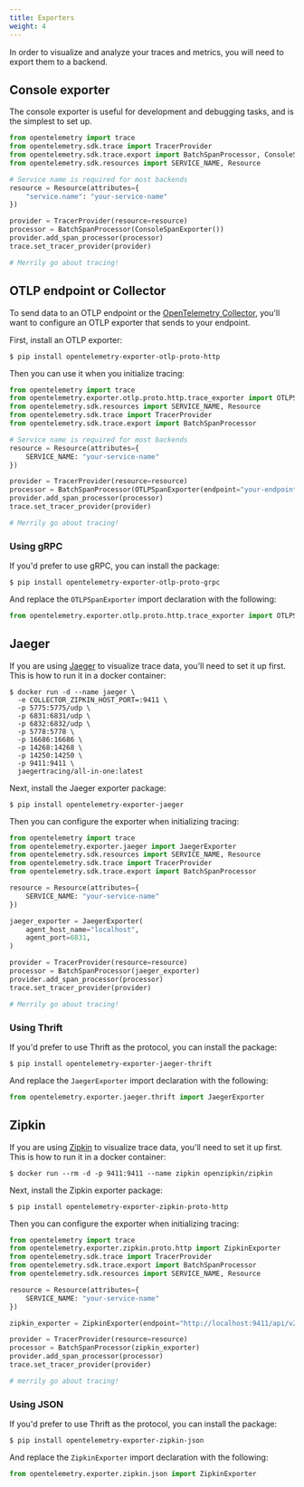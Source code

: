 ```yaml
---
title: Exporters
weight: 4
---
```


In order to visualize and analyze your traces and metrics, you will need to
export them to a backend.

## Console exporter

The console exporter is useful for development and debugging tasks, and is the
simplest to set up.

```python
from opentelemetry import trace
from opentelemetry.sdk.trace import TracerProvider
from opentelemetry.sdk.trace.export import BatchSpanProcessor, ConsoleSpanExporter
from opentelemetry.sdk.resources import SERVICE_NAME, Resource

# Service name is required for most backends
resource = Resource(attributes={
    "service.name": "your-service-name"
})

provider = TracerProvider(resource=resource)
processor = BatchSpanProcessor(ConsoleSpanExporter())
provider.add_span_processor(processor)
trace.set_tracer_provider(provider)

# Merrily go about tracing!
```

## OTLP endpoint or Collector

To send data to an OTLP endpoint or the [OpenTelemetry
Collector](/docs/collector/getting-started/), you'll want to configure an OTLP
exporter that sends to your endpoint.

First, install an OTLP exporter:

```shell
$ pip install opentelemetry-exporter-otlp-proto-http
```

Then you can use it when you initialize tracing:

```python
from opentelemetry import trace
from opentelemetry.exporter.otlp.proto.http.trace_exporter import OTLPSpanExporter
from opentelemetry.sdk.resources import SERVICE_NAME, Resource
from opentelemetry.sdk.trace import TracerProvider
from opentelemetry.sdk.trace.export import BatchSpanProcessor

# Service name is required for most backends
resource = Resource(attributes={
    SERVICE_NAME: "your-service-name"
})

provider = TracerProvider(resource=resource)
processor = BatchSpanProcessor(OTLPSpanExporter(endpoint="your-endpoint-here"))
provider.add_span_processor(processor)
trace.set_tracer_provider(provider)

# Merrily go about tracing!
```

### Using gRPC

If you'd prefer to use gRPC, you can install the package:

```shell
$ pip install opentelemetry-exporter-otlp-proto-grpc
```

And replace the `OTLPSpanExporter` import declaration with the following:

```python
from opentelemetry.exporter.otlp.proto.http.trace_exporter import OTLPSpanExporter
```

## Jaeger

If you are using [Jaeger](https://www.jaegertracing.io/) to visualize trace
data, you'll need to set it up first. This is how to run it in a docker
container:

```shell
$ docker run -d --name jaeger \
  -e COLLECTOR_ZIPKIN_HOST_PORT=:9411 \
  -p 5775:5775/udp \
  -p 6831:6831/udp \
  -p 6832:6832/udp \
  -p 5778:5778 \
  -p 16686:16686 \
  -p 14268:14268 \
  -p 14250:14250 \
  -p 9411:9411 \
  jaegertracing/all-in-one:latest
```

Next, install the Jaeger exporter package:

```shell
$ pip install opentelemetry-exporter-jaeger
```

Then you can configure the exporter when initializing tracing:

```python
from opentelemetry import trace
from opentelemetry.exporter.jaeger import JaegerExporter
from opentelemetry.sdk.resources import SERVICE_NAME, Resource
from opentelemetry.sdk.trace import TracerProvider
from opentelemetry.sdk.trace.export import BatchSpanProcessor

resource = Resource(attributes={
    SERVICE_NAME: "your-service-name"
})

jaeger_exporter = JaegerExporter(
    agent_host_name="localhost",
    agent_port=6831,
)

provider = TracerProvider(resource=resource)
processor = BatchSpanProcessor(jaeger_exporter)
provider.add_span_processor(processor)
trace.set_tracer_provider(provider)

# Merrily go about tracing!
```

### Using Thrift

If you'd prefer to use Thrift as the protocol, you can install the package:

```shell
$ pip install opentelemetry-exporter-jaeger-thrift
```

And replace the `JaegerExporter` import declaration with the following:

```python
from opentelemetry.exporter.jaeger.thrift import JaegerExporter
```

## Zipkin

If you are using [Zipkin](https://zipkin.io/) to visualize trace data, you'll
need to set it up first. This is how to run it in a docker container:

```shell
$ docker run --rm -d -p 9411:9411 --name zipkin openzipkin/zipkin
```

Next, install the Zipkin exporter package:

```shell
$ pip install opentelemetry-exporter-zipkin-proto-http
```

Then you can configure the exporter when initializing tracing:

```python
from opentelemetry import trace
from opentelemetry.exporter.zipkin.proto.http import ZipkinExporter
from opentelemetry.sdk.trace import TracerProvider
from opentelemetry.sdk.trace.export import BatchSpanProcessor
from opentelemetry.sdk.resources import SERVICE_NAME, Resource

resource = Resource(attributes={
    SERVICE_NAME: "your-service-name"
})

zipkin_exporter = ZipkinExporter(endpoint="http://localhost:9411/api/v2/spans")

provider = TracerProvider(resource=resource)
processor = BatchSpanProcessor(zipkin_exporter)
provider.add_span_processor(processor)
trace.set_tracer_provider(provider)

# merrily go about tracing!
```

### Using JSON

If you'd prefer to use Thrift as the protocol, you can install the package:

```shell
$ pip install opentelemetry-exporter-zipkin-json
```

And replace the `ZipkinExporter` import declaration with the following:

```python
from opentelemetry.exporter.zipkin.json import ZipkinExporter
```
